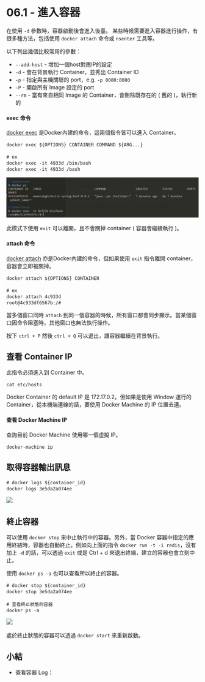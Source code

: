 # 06.1 - 進入容器

在使用 `-d` 參數時，容器啟動後會進入後臺。 某些時候需要進入容器進行操作，有很多種方法，包括使用 `docker attach` 命令或 `nsenter` 工具等。

以下列出幾個比較常用的參數：
* `--add-host` - 增加一個host對應IP的設定
* `-d` - 會在背景執行 Container，並秀出 Container ID
* `-p` - 指定與主機關聯的 port，e.g. `-p 8080:8080`
* `-P` - 開啟所有 Image 設定的 port
* `--rm` - 當有來自相同 Image 的 Container，會刪除既存在的 ( 舊的 )，執行新的

#### exec 命令
[docker exec](https://docs.docker.com/engine/reference/commandline/exec/) 是Docker內建的命令，這兩個指令皆可以進入 Container。

```docker
docker exec ${OPTIONS} CONTAINER COMMAND ${ARG...}

# ex
docker exec -it 4933d /bin/bash
docker exec -it 4933d /bash
```

![](/images/docker/7.1-1.png)

此模式下使用 `exit` 可以離開，且不會關掉 container ( 容器會繼續執行 )。

#### attach 命令
[docker attach](https://docs.docker.com/engine/reference/commandline/attach/) 亦是Docker內建的命令，但如果使用 `exit` 指令離開 container，容器會立即被關掉。

```docker
docker attach ${OPTIONS} CONTAINER

# ex
docker attach 4c933d
root@4c933df6567b:/#
```

當多個窗口同時 `attach` 到同一個容器的時候，所有窗口都會同步顯示。當某個窗口因命令阻塞時，其他窗口也無法執行操作。

按下 `ctrl + P` 然後 `ctrl + Q` 可以退出，讓容器繼續在背景執行。

## 查看 Container IP
此指令必須進入到 Container 中。
```docker
cat etc/hosts
```

Docker Container 的 default IP 是 172.17.0.2。但如果是使用 Window 運行的 Container，從本機端連線的話，要使用 Docker Machine 的 IP 位置去連。

#### 查看 Docker Machine IP
查詢目前 Docker Machine 使用哪一個虛擬 IP。
```docker 
docker-machine ip
```

## 取得容器輸出訊息
```docker
# docker logs ${container_id}
docker logs 3e5da2a074ee
```
![](/images/docker/6-4.png)

## 終止容器
可以使用 `docker stop` 來中止執行中的容器。另外，當 Docker 容器中指定的應用終結時，容器也自動終止。例如向上面的指令 `docker run -t -i redis`，沒有加上 `-d` 的話，可以透過 `exit` 或是 Ctrl + d 來退出終端，建立的容器也會立刻中止。

使用 `docker ps -a` 也可以查看所以終止的容器。
```docker
# docker stop ${container_id}
docker stop 3e5da2a074ee

# 查看終止狀態的容器
docker ps -a
```

![](/images/docker/6-5.png)

處於終止狀態的容器可以透過 `docker start` 來重新啟動。


## 小結
* 查看容器 Log：